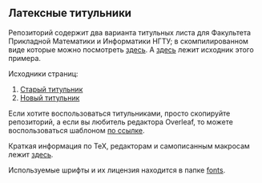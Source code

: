 ## Латексные титульники

Репозиторий содержит два варианта титульных листа для Факультета Прикладной Математики и Информатики НГТУ; в скомпилированном виде которые можно посмотреть [здесь](example.pdf). А [здесь](example.tex) лежит исходник этого примера.

Исходники страниц:
1. [Старый титульник](titlepage/title_old.tex)
2. [Новый титульник](titlepage/title_new.tex)

Если хотите воспользоваться титульниками, просто скопируйте репозиторий, а если вы любитель редактора Overleaf, то можете воспользоваться шаблоном [по ссылке](https://www.overleaf.com/read/xvmybxvmykjt).

Краткая информация по TeX, редакторам и самописанным макросам лежит [здесь](REFERENCE.md).

Используемые шрифты и их лицензия находится в папке [fonts](fonts/).
